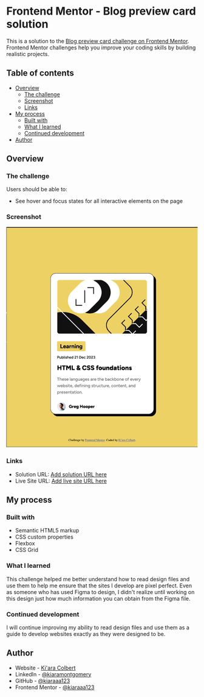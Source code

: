 # Frontend Mentor - Blog preview card solution

This is a solution to the [Blog preview card challenge on Frontend Mentor](https://www.frontendmentor.io/challenges/blog-preview-card-ckPaj01IcS). Frontend Mentor challenges help you improve your coding skills by building realistic projects. 

## Table of contents

- [Overview](#overview)
  - [The challenge](#the-challenge)
  - [Screenshot](#screenshot)
  - [Links](#links)
- [My process](#my-process)
  - [Built with](#built-with)
  - [What I learned](#what-i-learned)
  - [Continued development](#continued-development)
- [Author](#author)


## Overview

### The challenge

Users should be able to:

- See hover and focus states for all interactive elements on the page


### Screenshot

![](./assets/images/screenshot.png)


### Links

- Solution URL: [Add solution URL here](https://your-solution-url.com)
- Live Site URL: [Add live site URL here](https://your-live-site-url.com)


## My process

### Built with

- Semantic HTML5 markup
- CSS custom properties
- Flexbox
- CSS Grid


### What I learned

This challenge helped me better understand how to read design files and use them to help me ensure that the sites I develop are pixel perfect. Even as someone who has used Figma to design, I didn't realize until working on this design just how much information you can obtain from the Figma file.


### Continued development

I will continue improving my ability to read design files and use them as a guide to develop websites exactly as they were designed to be.


## Author

- Website - [Ki'ara Colbert](https://www.kiaracolbert.com)
- LinkedIn - [@kiaramontgomery](https://www.linkedin.com/in/kiaramontgomery/)
- GitHub - [@kiaraaa123](https://github.com/kiaraaa123)
- Frontend Mentor - [@kiaraaa123](https://www.frontendmentor.io/profile/kiaraaa123)